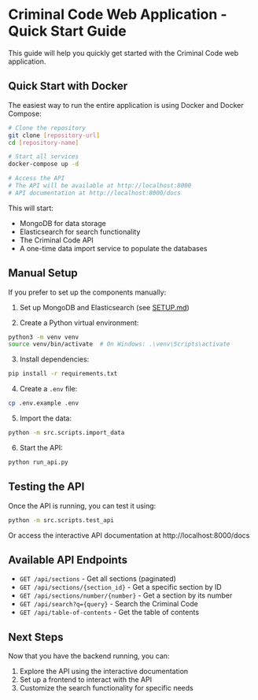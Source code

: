 # Criminal Code Web Application - Quick Start Guide

This guide will help you quickly get started with the Criminal Code web application.

## Quick Start with Docker

The easiest way to run the entire application is using Docker and Docker Compose:

```bash
# Clone the repository
git clone [repository-url]
cd [repository-name]

# Start all services
docker-compose up -d

# Access the API
# The API will be available at http://localhost:8000
# API documentation at http://localhost:8000/docs
```

This will start:
- MongoDB for data storage
- Elasticsearch for search functionality
- The Criminal Code API
- A one-time data import service to populate the databases

## Manual Setup

If you prefer to set up the components manually:

1. Set up MongoDB and Elasticsearch (see [SETUP.md](SETUP.md))

2. Create a Python virtual environment:
```bash
python3 -m venv venv
source venv/bin/activate  # On Windows: .\venv\Scripts\activate
```

3. Install dependencies:
```bash
pip install -r requirements.txt
```

4. Create a `.env` file:
```bash
cp .env.example .env
```

5. Import the data:
```bash
python -m src.scripts.import_data
```

6. Start the API:
```bash
python run_api.py
```

## Testing the API

Once the API is running, you can test it using:

```bash
python -m src.scripts.test_api
```

Or access the interactive API documentation at http://localhost:8000/docs

## Available API Endpoints

- `GET /api/sections` - Get all sections (paginated)
- `GET /api/sections/{section_id}` - Get a specific section by ID
- `GET /api/sections/number/{number}` - Get a section by its number
- `GET /api/search?q={query}` - Search the Criminal Code
- `GET /api/table-of-contents` - Get the table of contents

## Next Steps

Now that you have the backend running, you can:

1. Explore the API using the interactive documentation
2. Set up a frontend to interact with the API
3. Customize the search functionality for specific needs 